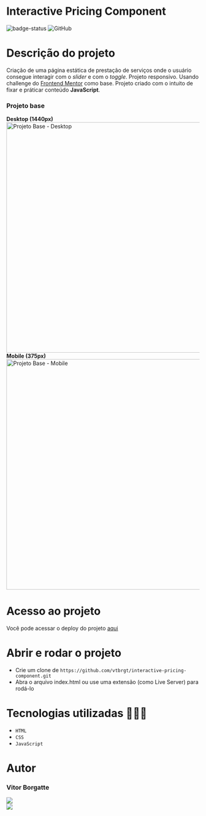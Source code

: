 # Interactive Pricing Component

![badge-status](https://img.shields.io/badge/status-FINALIZADO-green?style=for-the-badge)
![GitHub](https://img.shields.io/github/license/vtbrgt/interactive-pricing-component?style=for-the-badge)

# Descrição do projeto
Criação de uma página estática de prestação de serviços onde o usuário consegue interagir com o _slider_ e com o _toggle_. Projeto responsivo. Usando challenge do [Frontend Mentor](https://www.frontendmentor.io/) como base. Projeto criado com o intuito de fixar e práticar conteúdo **JavaScript**.

### Projeto base

**Desktop (1440px)** <br>
<img src="https://res.cloudinary.com/dz209s6jk/image/upload/q_auto:good,w_900/Challenges/pnoljknuewnetbngzmto.jpg" alt="Projeto Base - Desktop" width="600"/> <br>
**Mobile (375px)** <br>
<img src="https://res.cloudinary.com/dz209s6jk/image/upload/q_auto:good,w_900/Challenges/icovfrx6wzc4vp4jhguc.jpg" alt="Projeto Base - Mobile" width="600"/>


# Acesso ao projeto

Você pode acessar o deploy do projeto [aqui](https://interactive-pricing-component-vtbrgt.vercel.app)

# Abrir e rodar o projeto

- Crie um clone de `https://github.com/vtbrgt/interactive-pricing-component.git`
- Abra o arquivo index.html ou use uma extensão (como Live Server) para rodá-lo

# Tecnologias utilizadas 👨🏻‍💻

- `HTML`
- `CSS`
- `JavaScript`

# Autor

### Vitor Borgatte

<a style="display: block;" href="https://www.github.com/vtbrgt" target="_blank">
<img src="https://img.shields.io/badge/GitHub-100000?style=for-the-badge&logo=github&logoColor=white">
</a>
<a href="https://www.linkedin.com/in/vitor-borgatte/" target="_blank">
<img src="https://img.shields.io/badge/LinkedIn-0077B5?style=for-the-badge&logo=linkedin&logoColor=white">
</a>
